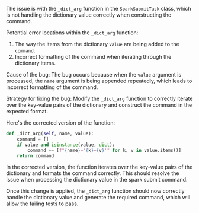 The issue is with the `_dict_arg` function in the `SparkSubmitTask` class, which is not handling the dictionary value correctly when constructing the command.

Potential error locations within the `_dict_arg` function:
1. The way the items from the dictionary `value` are being added to the `command`.
2. Incorrect formatting of the command when iterating through the dictionary items.

Cause of the bug:
The bug occurs because when the `value` argument is processed, the `name` argument is being appended repeatedly, which leads to incorrect formatting of the command.

Strategy for fixing the bug:
Modify the `_dict_arg` function to correctly iterate over the key-value pairs of the dictionary and construct the command in the expected format.

Here's the corrected version of the function:

```python
def _dict_arg(self, name, value):
    command = []
    if value and isinstance(value, dict):
        command += [f"{name}='{k}={v}'" for k, v in value.items()]
    return command
```

In the corrected version, the function iterates over the key-value pairs of the dictionary and formats the command correctly. This should resolve the issue when processing the dictionary value in the spark submit command.

Once this change is applied, the `_dict_arg` function should now correctly handle the dictionary value and generate the required command, which will allow the failing tests to pass.